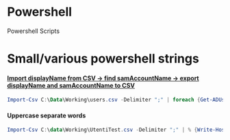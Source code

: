 # Powershell
Powershell Scripts


# Small/various powershell strings
#### [Import displayName from CSV -> find samAccountName -> export displayName and samAccountName to CSV](https://gist.github.com/lscarso/6c8b55fc3a04657deb740613c33a0e62)
```powershell
Import-Csv C:\Data\Working\users.csv -Delimiter ";" | foreach {Get-ADUser -LDAPFilter "(ObjectClass=User)(anr=$($_.displayname))" -Properties displayname, SamAccountName} | select-Object displayname,SamAccountName | Export-Csv -Delimiter ";" C:\Data\Working\Users_DN_SAM.csv -NoTypeInformation
```
#### Uppercase separate words
```powershell
Import-Csv C:\data\Working\UtentiTest.csv -Delimiter ";" | % {Write-Host (Get-Culture).TextInfo.ToTitleCase(($_."Company").ToLower())}
```
